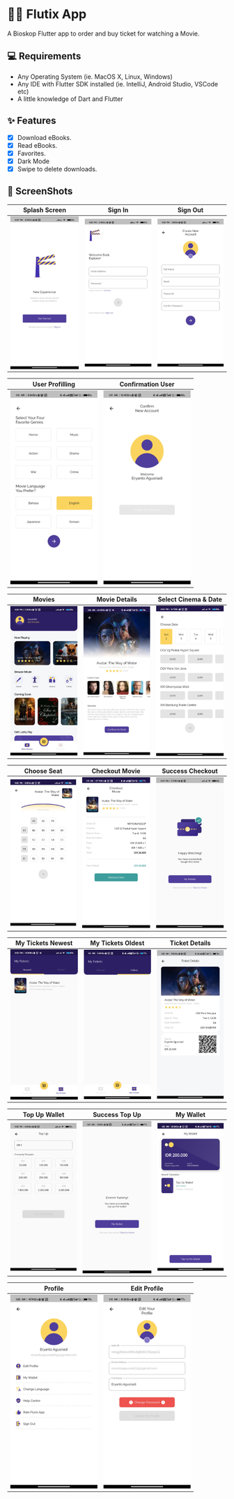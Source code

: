 # 📖📖 Flutix App 

A Bioskop Flutter app to order and buy ticket for watching a Movie. 

## 💻 Requirements

- Any Operating System (ie. MacOS X, Linux, Windows)
- Any IDE with Flutter SDK installed (ie. IntelliJ, Android Studio, VSCode etc)
- A little knowledge of Dart and Flutter

## ✨ Features

- [x] Download eBooks.
- [x] Read eBooks.
- [x] Favorites.
- [x] Dark Mode
- [x] Swipe to delete downloads.

## 📸 ScreenShots

<!-- <img src="ss/mockup.png"/> -->

| Splash Screen                               | Sign In                                     | Sign Out                                    |
| ------------------------------------------- | ------------------------------------------- | ------------------------------------------- |
| <img src="flutix/flutix1.jpg" width="200">  | <img src="flutix/flutix3.jpg" width="200">  | <img src="flutix/flutix2.jpg" width="200">  |

| User Profilling                             | Confirmation User                           | 
| ------------------------------------------- | ------------------------------------------- | 
| <img src="flutix/flutix10.jpg" width="200">  | <img src="flutix/flutix11.jpg" width="200">  |

| Movies                                      | Movie Details                               | Select Cinema & Date                        |
| ------------------------------------------- | ------------------------------------------- | ------------------------------------------- |
| <img src="flutix/flutix4.jpg" width="200">  | <img src="flutix/flutix12.jpg" width="200"> | <img src="flutix/flutix7.jpg" width="200">  |

| Choose Seat                                 | Checkout Movie                              | Success Checkout                            |
| ------------------------------------------- | ------------------------------------------- | ------------------------------------------- |
| <img src="flutix/flutix8.jpg" width="200">  | <img src="flutix/flutix13.jpg" width="200"> | <img src="flutix/flutix9.jpg" width="200">  |

| My Tickets Newest                           | My Tickets Oldest                           | Ticket Details                              |
| ------------------------------------------- | ------------------------------------------- | ------------------------------------------- |
| <img src="flutix/flutix5.jpg" width="200">  | <img src="flutix/flutix17.jpg" width="200"> | <img src="flutix/flutix18.jpg" width="200"> |

| Top Up Wallet                               | Success Top Up                              | My Wallet                                   |
| ------------------------------------------- | ------------------------------------------- | ------------------------------------------- |
| <img src="flutix/flutix6.jpg" width="200">  | <img src="flutix/flutix15.jpg" width="200"> | <img src="flutix/flutix16.jpg" width="200"> |

| Profile                                     | Edit Profile                                | 
| ------------------------------------------- | ------------------------------------------- | 
| <img src="flutix/flutix19.jpg" width="200"> | <img src="flutix/flutix14.jpg" width="200"> | 
